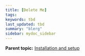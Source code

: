 ```yaml
---
title: [Delete Me]
tags:
keywords: tbd
last_updated: tbd
summary: "blerg"
sidebar: mydoc_sidebar
---
```



**Parent topic:** [Installation and setup](../../aws/setup/installation_and_setup.html)
